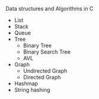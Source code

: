 Data structures and Algorithms in C

- List
- Stack
- Queue
- Tree
  - Binary Tree
  - Binary Search Tree
  - AVL
- Graph
  - Undirected Graph
  - Directed Graph
- Hashmap
- String hashing
